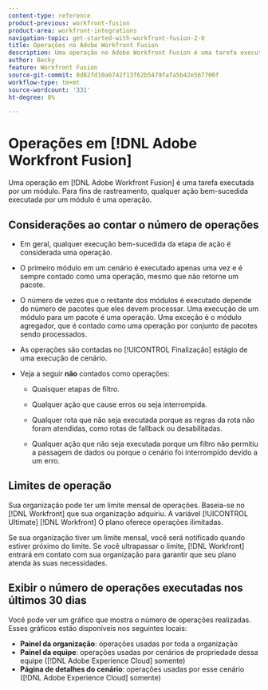 ```yaml
---
content-type: reference
product-previous: workfront-fusion
product-area: workfront-integrations
navigation-topic: get-started-with-workfront-fusion-2-0
title: Operações no Adobe Workfront Fusion
description: Uma operação no Adobe Workfront Fusion é uma tarefa executada por um módulo. Para fins de rastreamento, qualquer ação bem-sucedida executada por um módulo é uma operação.
author: Becky
feature: Workfront Fusion
source-git-commit: 8d82fd10a6742f13f62b5479fafa5b42e567700f
workflow-type: tm+mt
source-wordcount: '331'
ht-degree: 0%

---
```


# Operações em [!DNL Adobe Workfront Fusion]

Uma operação em [!DNL Adobe Workfront Fusion] é uma tarefa executada por um módulo. Para fins de rastreamento, qualquer ação bem-sucedida executada por um módulo é uma operação.

## Considerações ao contar o número de operações

* Em geral, qualquer execução bem-sucedida da etapa de ação é considerada uma operação.

* O primeiro módulo em um cenário é executado apenas uma vez e é sempre contado como uma operação, mesmo que não retorne um pacote.

* O número de vezes que o restante dos módulos é executado depende do número de pacotes que eles devem processar.  Uma execução de um módulo para um pacote é uma operação. Uma exceção é o módulo agregador, que é contado como uma operação por conjunto de pacotes sendo processados.

* As operações são contadas no [!UICONTROL Finalização] estágio de uma execução de cenário.

* Veja a seguir **não** contados como operações:

   * Quaisquer etapas de filtro.

   * Qualquer ação que cause erros ou seja interrompida.

   * Qualquer rota que não seja executada porque as regras da rota não foram atendidas, como rotas de fallback ou desabilitadas.

   * Qualquer ação que não seja executada porque um filtro não permitiu a passagem de dados ou porque o cenário foi interrompido devido a um erro.

## Limites de operação

Sua organização pode ter um limite mensal de operações. Baseia-se no [!DNL Workfront] que sua organização adquiriu. A variável [!UICONTROL Ultimate] [!DNL Workfront] O plano oferece operações ilimitadas.

Se sua organização tiver um limite mensal, você será notificado quando estiver próximo do limite. Se você ultrapassar o limite, [!DNL Workfront] entrará em contato com sua organização para garantir que seu plano atenda às suas necessidades.

## Exibir o número de operações executadas nos últimos 30 dias

Você pode ver um gráfico que mostra o número de operações realizadas. Esses gráficos estão disponíveis nos seguintes locais:

* **Painel da organização**: operações usadas por toda a organização
* **Painel da equipe**: operações usadas por cenários de propriedade dessa equipe ([!DNL Adobe Experience Cloud] somente)
* **Página de detalhes do cenário**: operações usadas por esse cenário ([!DNL Adobe Experience Cloud] somente)


